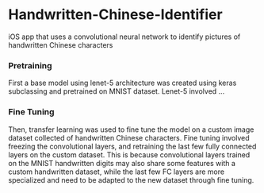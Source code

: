 # Handwritten-Chinese-Identifier
iOS app that uses a convolutional neural network to identify pictures of handwritten Chinese characters 

### Pretraining
First a base model using lenet-5 architecture was created using keras subclassing and pretrained on MNIST dataset. Lenet-5 involved ... 

### Fine Tuning
Then, transfer learning was used to fine tune the model on a custom image dataset collected of handwritten Chinese characters. Fine tuning involved freezing the convolutional layers, and retraining the last few fully connected layers on the custom dataset. This is because convolutional layers trained on the MNIST handwritten digits may also share some features with a custom handwritten dataset, while the last few FC layers are more specialized and need to be adapted to the new dataset through fine tuning. 



